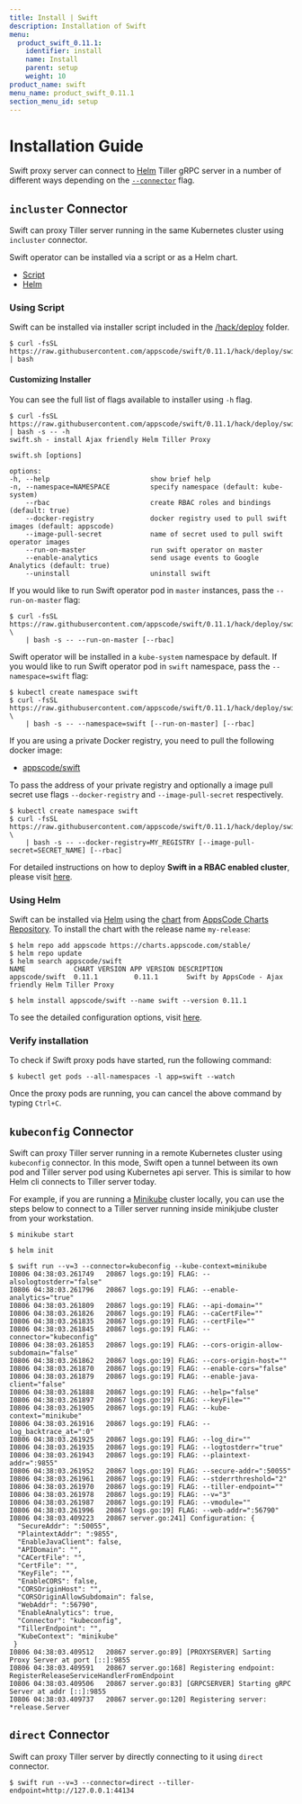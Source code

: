 ```yaml
---
title: Install | Swift
description: Installation of Swift
menu:
  product_swift_0.11.1:
    identifier: install
    name: Install
    parent: setup
    weight: 10
product_name: swift
menu_name: product_swift_0.11.1
section_menu_id: setup
---
```


# Installation Guide

Swift proxy server can connect to [Helm](https://github.com/kubernetes/helm) Tiller gRPC server in a number of different ways depending on the [`--connector`](/products/swift/0.11.1/reference/swift_run) flag.


## `incluster` Connector
Swift can proxy Tiller server running in the same Kubernetes cluster using `incluster` connector.

Swift operator can be installed via a script or as a Helm chart.

<ul class="nav nav-tabs" id="installerTab" role="tablist">
  <li class="nav-item">
    <a class="nav-link active" id="script-tab" data-toggle="tab" href="#script" role="tab" aria-controls="script" aria-selected="true">Script</a>
  </li>
  <li class="nav-item">
    <a class="nav-link" id="helm-tab" data-toggle="tab" href="#helm" role="tab" aria-controls="helm" aria-selected="false">Helm</a>
  </li>
</ul>
<div class="tab-content" id="installerTabContent">
  <div class="tab-pane fade show active" id="script" role="tabpanel" aria-labelledby="script-tab">

### Using Script
Swift can be installed via installer script included in the [/hack/deploy](https://github.com/appscode/swift/tree/0.11.1/hack/deploy) folder.

```console
$ curl -fsSL https://raw.githubusercontent.com/appscode/swift/0.11.1/hack/deploy/swift.sh | bash
```

#### Customizing Installer

You can see the full list of flags available to installer using `-h` flag.

```console
$ curl -fsSL https://raw.githubusercontent.com/appscode/swift/0.11.1/hack/deploy/swift.sh | bash -s -- -h
swift.sh - install Ajax friendly Helm Tiller Proxy

swift.sh [options]

options:
-h, --help                         show brief help
-n, --namespace=NAMESPACE          specify namespace (default: kube-system)
    --rbac                         create RBAC roles and bindings (default: true)
    --docker-registry              docker registry used to pull swift images (default: appscode)
    --image-pull-secret            name of secret used to pull swift operator images
    --run-on-master                run swift operator on master
    --enable-analytics             send usage events to Google Analytics (default: true)
    --uninstall                    uninstall swift
```

If you would like to run Swift operator pod in `master` instances, pass the `--run-on-master` flag:

```console
$ curl -fsSL https://raw.githubusercontent.com/appscode/swift/0.11.1/hack/deploy/swift.sh \
    | bash -s -- --run-on-master [--rbac]
```

Swift operator will be installed in a `kube-system` namespace by default. If you would like to run Swift operator pod in `swift` namespace, pass the `--namespace=swift` flag:

```console
$ kubectl create namespace swift
$ curl -fsSL https://raw.githubusercontent.com/appscode/swift/0.11.1/hack/deploy/swift.sh \
    | bash -s -- --namespace=swift [--run-on-master] [--rbac]
```

If you are using a private Docker registry, you need to pull the following docker image:

 - [appscode/swift](https://hub.docker.com/r/appscode/swift)

To pass the address of your private registry and optionally a image pull secret use flags `--docker-registry` and `--image-pull-secret` respectively.

```console
$ kubectl create namespace swift
$ curl -fsSL https://raw.githubusercontent.com/appscode/swift/0.11.1/hack/deploy/swift.sh \
    | bash -s -- --docker-registry=MY_REGISTRY [--image-pull-secret=SECRET_NAME] [--rbac]
```

For detailed instructions on how to deploy __Swift in a RBAC enabled cluster__, please visit [here](/products/swift/0.11.1/setup/rbac).

</div>
<div class="tab-pane fade" id="helm" role="tabpanel" aria-labelledby="helm-tab">

### Using Helm
Swift can be installed via [Helm](https://helm.sh/) using the [chart](https://github.com/appscode/swift/tree/0.11.1/chart/swift) from [AppsCode Charts Repository](https://github.com/appscode/charts). To install the chart with the release name `my-release`:

```console
$ helm repo add appscode https://charts.appscode.com/stable/
$ helm repo update
$ helm search appscode/swift
NAME            CHART VERSION APP VERSION DESCRIPTION
appscode/swift  0.11.1         0.11.1       Swift by AppsCode - Ajax friendly Helm Tiller Proxy

$ helm install appscode/swift --name swift --version 0.11.1
```

To see the detailed configuration options, visit [here](https://github.com/appscode/swift/tree/0.11.1/chart/swift/).

</div>

### Verify installation
To check if Swift proxy pods have started, run the following command:

```console
$ kubectl get pods --all-namespaces -l app=swift --watch
```

Once the proxy pods are running, you can cancel the above command by typing `Ctrl+C`.


## `kubeconfig` Connector
Swift can proxy Tiller server running in a remote Kubernetes cluster using `kubeconfig` connector. In this mode, Swift open a tunnel between its own pod and Tiller server pod using Kubernetes api server. This is similar to how Helm cli connects to Tiller server today.

For example, if you are running a [Minikube](https://github.com/kubernetes/minikube) cluster locally, you can use the steps below to connect to a Tiller server running inside minikjube cluster from your workstation.

```console
$ minikube start

$ helm init

$ swift run --v=3 --connector=kubeconfig --kube-context=minikube
I0806 04:38:03.261749   20867 logs.go:19] FLAG: --alsologtostderr="false"
I0806 04:38:03.261796   20867 logs.go:19] FLAG: --enable-analytics="true"
I0806 04:38:03.261809   20867 logs.go:19] FLAG: --api-domain=""
I0806 04:38:03.261826   20867 logs.go:19] FLAG: --caCertFile=""
I0806 04:38:03.261835   20867 logs.go:19] FLAG: --certFile=""
I0806 04:38:03.261845   20867 logs.go:19] FLAG: --connector="kubeconfig"
I0806 04:38:03.261853   20867 logs.go:19] FLAG: --cors-origin-allow-subdomain="false"
I0806 04:38:03.261862   20867 logs.go:19] FLAG: --cors-origin-host=""
I0806 04:38:03.261870   20867 logs.go:19] FLAG: --enable-cors="false"
I0806 04:38:03.261879   20867 logs.go:19] FLAG: --enable-java-client="false"
I0806 04:38:03.261888   20867 logs.go:19] FLAG: --help="false"
I0806 04:38:03.261897   20867 logs.go:19] FLAG: --keyFile=""
I0806 04:38:03.261905   20867 logs.go:19] FLAG: --kube-context="minikube"
I0806 04:38:03.261916   20867 logs.go:19] FLAG: --log_backtrace_at=":0"
I0806 04:38:03.261925   20867 logs.go:19] FLAG: --log_dir=""
I0806 04:38:03.261935   20867 logs.go:19] FLAG: --logtostderr="true"
I0806 04:38:03.261943   20867 logs.go:19] FLAG: --plaintext-addr=":9855"
I0806 04:38:03.261952   20867 logs.go:19] FLAG: --secure-addr=":50055"
I0806 04:38:03.261961   20867 logs.go:19] FLAG: --stderrthreshold="2"
I0806 04:38:03.261970   20867 logs.go:19] FLAG: --tiller-endpoint=""
I0806 04:38:03.261978   20867 logs.go:19] FLAG: --v="3"
I0806 04:38:03.261987   20867 logs.go:19] FLAG: --vmodule=""
I0806 04:38:03.261996   20867 logs.go:19] FLAG: --web-addr=":56790"
I0806 04:38:03.409223   20867 server.go:241] Configuration: {
  "SecureAddr": ":50055",
  "PlaintextAddr": ":9855",
  "EnableJavaClient": false,
  "APIDomain": "",
  "CACertFile": "",
  "CertFile": "",
  "KeyFile": "",
  "EnableCORS": false,
  "CORSOriginHost": "",
  "CORSOriginAllowSubdomain": false,
  "WebAddr": ":56790",
  "EnableAnalytics": true,
  "Connector": "kubeconfig",
  "TillerEndpoint": "",
  "KubeContext": "minikube"
 }
I0806 04:38:03.409512   20867 server.go:89] [PROXYSERVER] Sarting Proxy Server at port [::]:9855
I0806 04:38:03.409591   20867 server.go:168] Registering endpoint: RegisterReleaseServiceHandlerFromEndpoint
I0806 04:38:03.409506   20867 server.go:83] [GRPCSERVER] Starting gRPC Server at addr [::]:9855
I0806 04:38:03.409737   20867 server.go:120] Registering server: *release.Server
```

## `direct` Connector
Swift can proxy Tiller server by directly connecting to it using `direct` connector.
```console
$ swift run --v=3 --connector=direct --tiller-endpoint=http://127.0.0.1:44134
```
